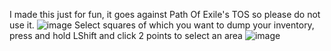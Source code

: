 I made this just for fun, it goes against Path Of Exile's TOS so please do not use it.
![image](https://github.com/BravoHO/POE-Inv-Dump/assets/57259381/2957b8f0-958b-4bbb-af86-3d10da0cd228)
Select squares of which you want to dump your inventory, press and hold LShift and click 2 points to select an area
![image](https://github.com/BravoHO/POE-Inv-Dump/assets/57259381/56f1d342-7840-4b36-914c-66007aab42be)
